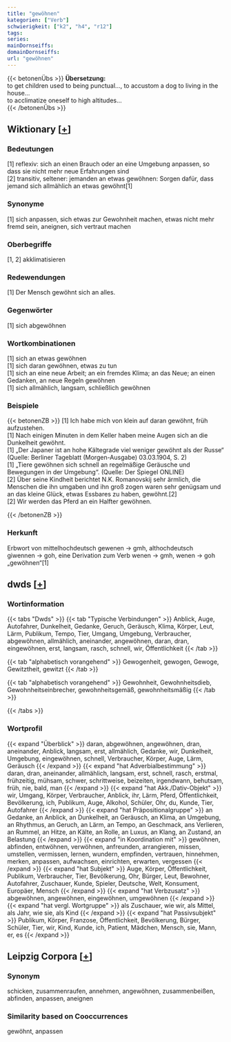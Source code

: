 ```yaml
---
title: "gewöhnen"
kategorien: ["Verb"]
schwierigkeit: ["k2", "h4", "r12"]
tags:
series:
mainDornseiffs:
domainDornseiffs:
url: "gewöhnen"
---
```


{{< betonenÜbs >}}
**Übersetzung:**  
to get children used to being punctual..., to accustom a dog to living in the house...  
to acclimatize oneself to high altitudes...  
{{< /betonenÜbs >}}

## Wiktionary [[+](https://de.wiktionary.org/wiki/gewöhnen)]

### Bedeutungen
[1] reflexiv: sich an einen Brauch oder an eine Umgebung anpassen, so dass sie nicht mehr neue Erfahrungen sind  
[2] transitiv, seltener: jemanden an etwas gewöhnen: Sorgen dafür, dass jemand sich allmählich an etwas gewöhnt[1]  

### Synonyme
[1] sich anpassen, sich etwas zur Gewohnheit machen, etwas nicht mehr fremd sein, aneignen, sich vertraut machen  

### Oberbegriffe
[1, 2] akklimatisieren  

### Redewendungen
[1] Der Mensch gewöhnt sich an alles.  

### Gegenwörter
[1] sich abgewöhnen  

### Wortkombinationen
[1] sich an etwas gewöhnen  
[1] sich daran gewöhnen, etwas zu tun  
[1] sich an eine neue Arbeit; an ein fremdes Klima; an das Neue; an einen Gedanken, an neue Regeln gewöhnen  
[1] sich allmählich, langsam, schließlich gewöhnen  

### Beispiele
{{< betonenZB >}}
[1] Ich habe mich von klein auf daran gewöhnt, früh aufzustehen.  
[1] Nach einigen Minuten in dem Keller haben meine Augen sich an die Dunkelheit gewöhnt.  
[1] „Der Japaner ist an hohe Kältegrade viel weniger gewöhnt als der Russe“ (Quelle: Berliner Tageblatt (Morgen-Ausgabe) 03.03.1904, S. 2)  
[1] „Tiere gewöhnen sich schnell an regelmäßige Geräusche und Bewegungen in der Umgebung“. (Quelle: Der Spiegel ONLINE)  
[2] Über seine Kindheit berichtet N.K. Romanovskij sehr ärmlich, die Menschen die ihn umgaben und ihn groß zogen waren sehr genügsam und an das kleine Glück, etwas Essbares zu haben, gewöhnt.[2]  
[2] Wir werden das Pferd an ein Halfter gewöhnen.  

{{< /betonenZB >}}
### Herkunft
Erbwort von mittelhochdeutsch gewenen → gmh, althochdeutsch giwennen → goh, eine Derivation zum Verb wenen → gmh, wenen → goh „gewöhnen“[1]  



## dwds [[+](https://www.dwds.de/wb/gewöhnen)]

### Wortinformation
{{< tabs "Dwds" >}}
{{< tab "Typische Verbindungen" >}}
Anblick, Auge, Autofahrer, Dunkelheit, Gedanke, Geruch, Geräusch, Klima, Körper, Leut, Lärm, Publikum, Tempo, Tier, Umgang, Umgebung, Verbraucher, abgewöhnen, allmählich, aneinander, angewöhnen, daran, dran, eingewöhnen, erst, langsam, rasch, schnell, wir, Öffentlichkeit
{{< /tab >}}

{{< tab "alphabetisch vorangehend" >}}
Gewogenheit, gewogen, Gewoge, Gewitztheit, gewitzt
{{< /tab >}}

{{< tab "alphabetisch vorangehend" >}}
Gewohnheit, Gewohnheitsdieb, Gewohnheitseinbrecher, gewohnheitsgemäß, gewohnheitsmäßig
{{< /tab >}}

{{< /tabs >}}

### Wortprofil
{{< expand "Überblick" >}} daran, abgewöhnen, angewöhnen, dran, aneinander, Anblick, langsam, erst, allmählich, Gedanke, wir, Dunkelheit, Umgebung, eingewöhnen, schnell, Verbraucher, Körper, Auge, Lärm, Geräusch {{< /expand >}}
{{< expand "hat Adverbialbestimmung" >}} daran, dran, aneinander, allmählich, langsam, erst, schnell, rasch, erstmal, frühzeitig, mühsam, schwer, schrittweise, beizeiten, irgendwann, behutsam, früh, nie, bald, man {{< /expand >}}
{{< expand "hat Akk./Dativ-Objekt" >}} wir, Umgang, Körper, Verbraucher, Anblick, ihr, Lärm, Pferd, Öffentlichkeit, Bevölkerung, ich, Publikum, Auge, Alkohol, Schüler, Ohr, du, Kunde, Tier, Autofahrer {{< /expand >}}
{{< expand "hat Präpositionalgruppe" >}} an Gedanke, an Anblick, an Dunkelheit, an Geräusch, an Klima, an Umgebung, an Rhythmus, an Geruch, an Lärm, an Tempo, an Geschmack, ans Verlieren, an Rummel, an Hitze, an Kälte, an Rolle, an Luxus, an Klang, an Zustand, an Belastung {{< /expand >}}
{{< expand "in Koordination mit" >}} gewöhnen, abfinden, entwöhnen, verwöhnen, anfreunden, arrangieren, missen, umstellen, vermissen, lernen, wundern, empfinden, vertrauen, hinnehmen, merken, anpassen, aufwachsen, einrichten, erwarten, vergessen {{< /expand >}}
{{< expand "hat Subjekt" >}} Auge, Körper, Öffentlichkeit, Publikum, Verbraucher, Tier, Bevölkerung, Ohr, Bürger, Leut, Bewohner, Autofahrer, Zuschauer, Kunde, Spieler, Deutsche, Welt, Konsument, Europäer, Mensch {{< /expand >}}
{{< expand "hat Verbzusatz" >}} abgewöhnen, angewöhnen, eingewöhnen, umgewöhnen {{< /expand >}}
{{< expand "hat vergl. Wortgruppe" >}} als Zuschauer, wie wir, als Mittel, als Jahr, wie sie, als Kind {{< /expand >}}
{{< expand "hat Passivsubjekt" >}} Publikum, Körper, Franzose, Öffentlichkeit, Bevölkerung, Bürger, Schüler, Tier, wir, Kind, Kunde, ich, Patient, Mädchen, Mensch, sie, Mann, er, es {{< /expand >}}

## Leipzig Corpora [[+](https://corpora.uni-leipzig.de/en/res?word=gewöhnen&corpusId=deu_newscrawl-public_2018)]


### Synonym
schicken, zusammenraufen, annehmen, angewöhnen, zusammenbeißen, abfinden, anpassen, aneignen


### Similarity based on Cooccurrences
gewöhnt, anpassen


